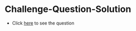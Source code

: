 # Challenge-Question-Solution

* Click <a href="https://github.com/psrana/Assignment-Challenge-Question">here</a> to see the question

